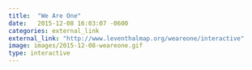 ```yaml
---
title:  "We Are One"
date:   2015-12-08 16:03:07 -0600
categories: external_link
external_link: "http://www.leventhalmap.org/weareone/interactive"
image: images/2015-12-08-weareone.gif
type: interactive
---
```

